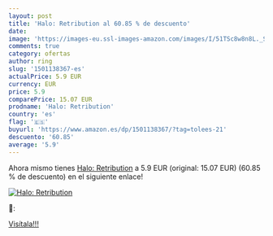 ```yaml
---
layout: post
title: 'Halo: Retribution al 60.85 % de descuento'
date: 
image: 'https://images-eu.ssl-images-amazon.com/images/I/51TSc8w8n8L._SL200_.jpg'
comments: true
category: ofertas
author: ring
slug: '1501138367-es'
actualPrice: 5.9 EUR
currency: EUR
price: 5.9
comparePrice: 15.07 EUR
prodname: 'Halo: Retribution'
country: 'es'
flag: '🇪🇸'
buyurl: 'https://www.amazon.es/dp/1501138367/?tag=tolees-21'
descuento: '60.85'
average: '5.9'
---
```


Ahora mismo tienes [Halo: Retribution](https://www.amazon.es/dp/1501138367/?tag=tolees-21) a 5.9 EUR (original: 15.07 EUR) (60.85 %  de descuento) en el siguiente enlace!

[![Halo: Retribution](https://images-eu.ssl-images-amazon.com/images/I/51TSc8w8n8L._SL200_.jpg)](https://www.amazon.es/dp/1501138367/?tag=tolees-21)

🔎:


[Visítala!!!](https://www.amazon.es/dp/1501138367/?tag=tolees-21)
